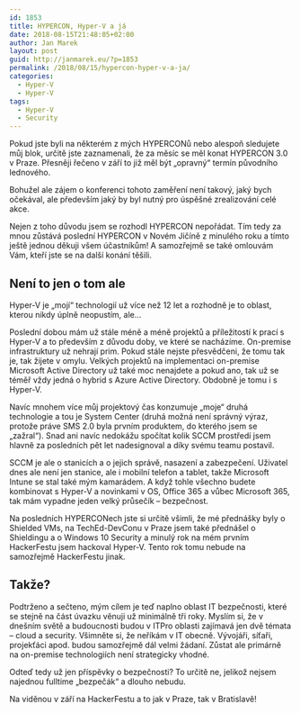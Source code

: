 ```yaml
---
id: 1853
title: HYPERCON, Hyper-V a já
date: 2018-08-15T21:48:05+02:00
author: Jan Marek
layout: post
guid: http://janmarek.eu/?p=1853
permalink: /2018/08/15/hypercon-hyper-v-a-ja/
categories:
  - Hyper-V
  - Hyper-V
tags:
  - Hyper-V
  - Security
---
```

Pokud jste byli na některém z mých HYPERCONů nebo alespoň sledujete můj blok, určitě jste zaznamenali, že za měsíc se měl konat HYPERCON 3.0 v Praze. Přesněji řečeno v září to již měl být &#8222;opravný&#8220; termín původního lednového.

Bohužel ale zájem o konferenci tohoto zaměření není takový, jaký bych očekával, ale především jaký by byl nutný pro úspěšné zrealizování celé akce.

Nejen z toho důvodu jsem se rozhodl HYPERCON nepořádat. Tím tedy za mnou zůstává poslední HYPERCON v Novém Jičíně z minulého roku a tímto ještě jednou děkuji všem účastníkům! A samozřejmě se také omlouvám Vám, kteří jste se na další konání těšili.

## Není to jen o tom ale

Hyper-V je &#8222;mojí&#8220; technologií už více než 12 let a rozhodně je to oblast, kterou nikdy úplně neopustím, ale&#8230;

Poslední dobou mám už stále méně a méně projektů a příležitostí k prací s Hyper-V a to především z důvodu doby, ve které se nacházíme. On-premise infrastruktury už nehrají prim. Pokud stále nejste přesvědčeni, že tomu tak je, tak žijete v omylu. Velkých projektů na implementaci on-premise Microsoft Active Directory už také moc nenajdete a pokud ano, tak už se téměř vždy jedná o hybrid s Azure Active Directory. Obdobně je tomu i s Hyper-V.

Navíc mnohem více můj projektový čas konzumuje &#8222;moje&#8220; druhá technologie a tou je System Center (druhá možná není správný výraz, protože práve SMS 2.0 byla prvním produktem, do kterého jsem se &#8222;zažral&#8220;). Snad ani navíc nedokážu spočítat kolik SCCM prostředí jsem hlavně za posledních pět let nadesignoval a díky svému teamu postavil.

SCCM je ale o stanicích a o jejich správě, nasazení a zabezpečení. Uživatel dnes ale není jen stanice, ale i mobilní telefon a tablet, takže Microsoft Intune se stal také mým kamarádem. A když tohle všechno budete kombinovat s Hyper-V a novinkami v OS, Office 365 a vůbec Microsoft 365, tak mám vypadne jeden velký průsečík &#8211; bezpečnost.

Na posledních HYPERCONech jste si určitě všimli, že mé přednášky byly o Shielded VMs, na TechEd-DevConu v Praze jsem také přednášel o Shieldingu a o Windows 10 Security a minulý rok na mém prvním HackerFestu jsem hackoval Hyper-V. Tento rok tomu nebude na samozřejmě HackerFestu jinak.

## Takže?

Podtrženo a sečteno, mým cílem je teď naplno oblast IT bezpečnosti, které se stejně na část úvazku věnuji už minimálně tři roky. Myslím si, že v dnešním světě a budoucnosti budou v ITPro oblasti zajímavá jen dvě témata &#8211; cloud a security. Všimněte si, že neříkám v IT obecně. Vývojáři, síťaři, projekťáci apod. budou samozřejmě dál velmi žádaní. Zůstat ale primárně na on-premise technologiích není strategicky vhodné.

Odteď tedy už jen příspěvky o bezpečnosti? To určitě ne, jelikož nejsem najednou fulltime &#8222;bezpečák&#8220; a dlouho nebudu.

Na viděnou v září na HackerFestu a to jak v Praze, tak v Bratislavě!

